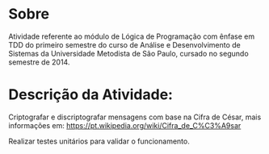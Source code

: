 # Sobre

Atividade referente ao módulo de Lógica de Programação com ênfase em TDD do primeiro semestre do curso de Análise e Desenvolvimento de Sistemas da Universidade Metodista de São Paulo, cursado no segundo semestre de 2014.

# Descrição da Atividade:
Criptografar e discriptografar mensagens com base na Cifra de César, mais informações em: https://pt.wikipedia.org/wiki/Cifra_de_C%C3%A9sar

Realizar testes unitários para validar o funcionamento.
